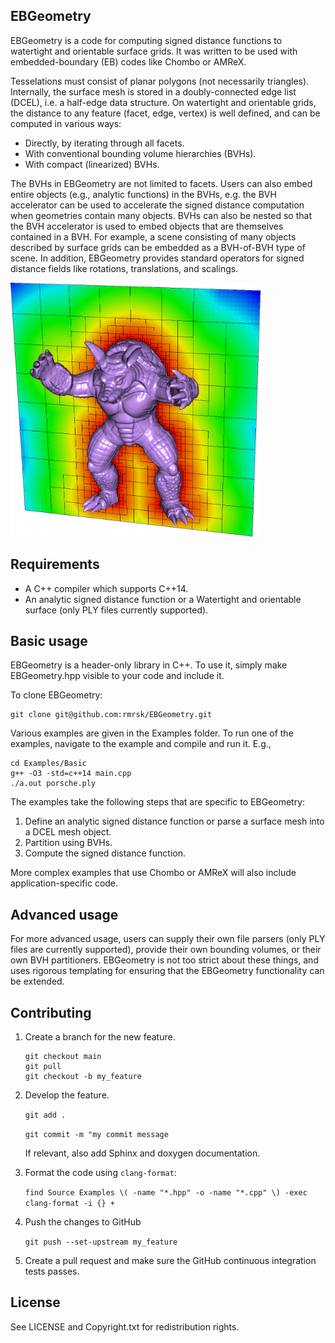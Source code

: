 EBGeometry
----------

EBGeometry is a code for computing signed distance functions to watertight and orientable surface grids. 
It was written to be used with embedded-boundary (EB) codes like Chombo or AMReX.

Tesselations must consist of planar polygons (not necessarily triangles).
Internally, the surface mesh is stored in a doubly-connected edge list (DCEL), i.e. a half-edge data structure. 
On watertight and orientable grids, the distance to any feature (facet, edge, vertex) is well defined, and can be computed in various ways:

* Directly, by iterating through all facets.
* With conventional bounding volume hierarchies (BVHs).
* With compact (linearized) BVHs.

The BVHs in EBGeometry are not limited to facets.
Users can also embed entire objects (e.g., analytic functions) in the BVHs, e.g. the BVH accelerator can be used to accelerate the signed distance computation when geometries contain many objects. 
BVHs can also be nested so that the BVH accelerator is used to embed objects that are themselves contained in a BVH. 
For example, a scene consisting of many objects described by surface grids can be embedded as a BVH-of-BVH type of scene.
In addition, EBGeometry provides standard operators for signed distance fields like rotations, translations, and scalings.

<img src="example.png" width="400" alt="Signed distance field from Armadillo geometry"/>

Requirements
------------

* A C++ compiler which supports C++14.
* An analytic signed distance function or a Watertight and orientable surface (only PLY files currently supported).

Basic usage
-----------

EBGeometry is a header-only library in C++.
To use it, simply make EBGeometry.hpp visible to your code and include it.

To clone EBGeometry:

    git clone git@github.com:rmrsk/EBGeometry.git

Various examples are given in the Examples folder.
To run one of the examples, navigate to the example and compile and run it.
E.g.,

    cd Examples/Basic
    g++ -O3 -std=c++14 main.cpp
    ./a.out porsche.ply

The examples take the following steps that are specific to EBGeometry:

1. Define an analytic signed distance function or parse a surface mesh into a DCEL mesh object.
2. Partition using BVHs. 
3. Compute the signed distance function. 

More complex examples that use Chombo or AMReX will also include application-specific code. 

Advanced usage
--------------

For more advanced usage, users can supply their own file parsers (only PLY files are currently supported), provide their own bounding volumes, or their own BVH partitioners.
EBGeometry is not too strict about these things, and uses rigorous templating for ensuring that the EBGeometry functionality can be extended.

Contributing
------------

1. Create a branch for the new feature.

   ```
   git checkout main
   git pull
   git checkout -b my_feature
   ```
   
2. Develop the feature.

   ```git add .```
   
   ```git commit -m "my commit message```

   If relevant, also add Sphinx and doxygen documentation. 


3. Format the code using ```clang-format```:

   ```find Source Examples \( -name "*.hpp" -o -name "*.cpp" \) -exec clang-format -i {} +```

4. Push the changes to GitHub

   ```git push --set-upstream my_feature```
   
5. Create a pull request and make sure the GitHub continuous integration tests passes.

License
-------

See LICENSE and Copyright.txt for redistribution rights. 
